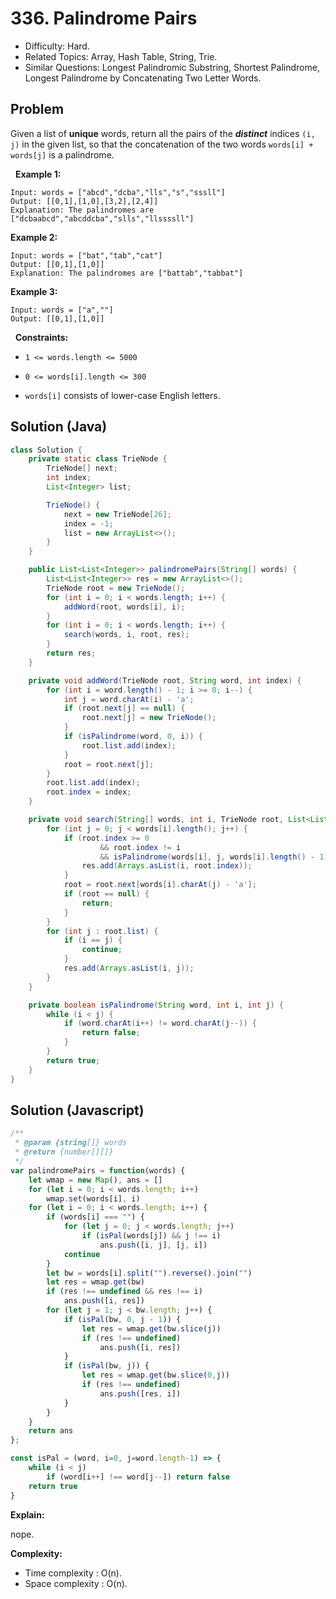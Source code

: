# 336. Palindrome Pairs

- Difficulty: Hard.
- Related Topics: Array, Hash Table, String, Trie.
- Similar Questions: Longest Palindromic Substring, Shortest Palindrome, Longest Palindrome by Concatenating Two Letter Words.

## Problem

Given a list of **unique** words, return all the pairs of the ***distinct*** indices ```(i, j)``` in the given list, so that the concatenation of the two words ```words[i] + words[j]``` is a palindrome.

 
**Example 1:**

```
Input: words = ["abcd","dcba","lls","s","sssll"]
Output: [[0,1],[1,0],[3,2],[2,4]]
Explanation: The palindromes are ["dcbaabcd","abcddcba","slls","llssssll"]
```

**Example 2:**

```
Input: words = ["bat","tab","cat"]
Output: [[0,1],[1,0]]
Explanation: The palindromes are ["battab","tabbat"]
```

**Example 3:**

```
Input: words = ["a",""]
Output: [[0,1],[1,0]]
```

 
**Constraints:**


	
- ```1 <= words.length <= 5000```
	
- ```0 <= words[i].length <= 300```
	
- ```words[i]``` consists of lower-case English letters.


## Solution (Java)
```java
class Solution {
    private static class TrieNode {
        TrieNode[] next;
        int index;
        List<Integer> list;

        TrieNode() {
            next = new TrieNode[26];
            index = -1;
            list = new ArrayList<>();
        }
    }

    public List<List<Integer>> palindromePairs(String[] words) {
        List<List<Integer>> res = new ArrayList<>();
        TrieNode root = new TrieNode();
        for (int i = 0; i < words.length; i++) {
            addWord(root, words[i], i);
        }
        for (int i = 0; i < words.length; i++) {
            search(words, i, root, res);
        }
        return res;
    }

    private void addWord(TrieNode root, String word, int index) {
        for (int i = word.length() - 1; i >= 0; i--) {
            int j = word.charAt(i) - 'a';
            if (root.next[j] == null) {
                root.next[j] = new TrieNode();
            }
            if (isPalindrome(word, 0, i)) {
                root.list.add(index);
            }
            root = root.next[j];
        }
        root.list.add(index);
        root.index = index;
    }

    private void search(String[] words, int i, TrieNode root, List<List<Integer>> res) {
        for (int j = 0; j < words[i].length(); j++) {
            if (root.index >= 0
                    && root.index != i
                    && isPalindrome(words[i], j, words[i].length() - 1)) {
                res.add(Arrays.asList(i, root.index));
            }
            root = root.next[words[i].charAt(j) - 'a'];
            if (root == null) {
                return;
            }
        }
        for (int j : root.list) {
            if (i == j) {
                continue;
            }
            res.add(Arrays.asList(i, j));
        }
    }

    private boolean isPalindrome(String word, int i, int j) {
        while (i < j) {
            if (word.charAt(i++) != word.charAt(j--)) {
                return false;
            }
        }
        return true;
    }
}
```

## Solution (Javascript)

```javascript
/**
 * @param {string[]} words
 * @return {number[][]}
 */
var palindromePairs = function(words) {
    let wmap = new Map(), ans = []
    for (let i = 0; i < words.length; i++)
        wmap.set(words[i], i)
    for (let i = 0; i < words.length; i++) {
        if (words[i] === "") {
            for (let j = 0; j < words.length; j++)
                if (isPal(words[j]) && j !== i)
                    ans.push([i, j], [j, i])
            continue
        }
        let bw = words[i].split("").reverse().join("")
        let res = wmap.get(bw)
        if (res !== undefined && res !== i)
            ans.push([i, res])
        for (let j = 1; j < bw.length; j++) {
            if (isPal(bw, 0, j - 1)) {
                let res = wmap.get(bw.slice(j))
                if (res !== undefined)
                    ans.push([i, res])
            }
            if (isPal(bw, j)) {
                let res = wmap.get(bw.slice(0,j))
                if (res !== undefined)
                    ans.push([res, i])
            }
        }
    }
    return ans
};

const isPal = (word, i=0, j=word.length-1) => {
    while (i < j)
        if (word[i++] !== word[j--]) return false
    return true
}
```

**Explain:**

nope.

**Complexity:**

* Time complexity : O(n).
* Space complexity : O(n).
